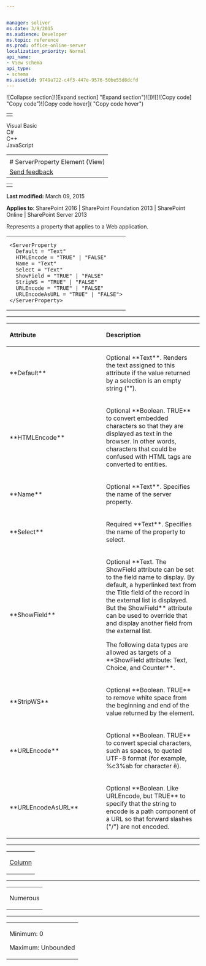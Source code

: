 ```yaml
---


manager: soliver
ms.date: 3/9/2015
ms.audience: Developer
ms.topic: reference
ms.prod: office-online-server
localization_priority: Normal
api_name:
- View schema
api_type:
- schema
ms.assetid: 9749a722-c4f3-447e-9576-50be55d8dcfd
---
```


![Collapse
section]![Expand
section] "Expand section")![]()![])![]![]()![Copy
code] "Copy code")![Copy code
hover]( "Copy code hover")
<table>
<tbody>
<tr class="odd">
<td align="left"></td>
</tr>
</tbody>
</table>

Visual Basic  
C\#  
C++  
JavaScript  

<table>
<tbody>
<tr class="odd">
<td align="left"><span id="runningHeaderText"></span></td>
</tr>
<tr class="even">
<td align="left"># ServerProperty Element (View)</td>
</tr>
<tr class="odd">
<td align="left"><span id="headfeedbackarea" class="feedbackhead"><a href="javascript:SubmitFeedback(&#39;docthis@Microsoft.com&#39;,&#39;&#39;,&#39;&#39;,&#39;&#39;,&#39;1.0.18082.1225&#39;,&#39;%0\dThank%20you%20for%20your%20feedback.%20The%20developer%20writing%20teams%20use%20your%20feedback%20to%20improve%20documentation.%20While%20we%20are%20reviewing%20your%20feedback,%20we%20may%20send%20you%20e-mail%20to%20ask%20for%20clarification%20or%20feedback%20on%20a%20solution.%20We%20do%20not%20use%20your%20e-mail%20address%20for%20any%20other%20purpose%20and%20we%20delete%20it%20after%20we%20finish%20our%20review.%0\AFor%20further%20information%20about%20the%20privacy%20policies%20of%20Microsoft,%20please%20see%20http://privacy.microsoft.com/en-us/default.aspx.%0\A%0\d&#39;,&#39;Customer%20feedback&#39;);">Send feedback</a></span></td>
</tr>
</tbody>
</table>

<table>
<colgroup>
<col width="100%" />
</colgroup>
<tbody>
<tr class="odd">
<td align="left"></td>
</tr>
</tbody>
</table>

**Last modified:** March 09, 2015

**Applies to**: SharePoint 2016 | SharePoint Foundation 2013 |
SharePoint Online | SharePoint Server 2013

Represents a property that applies to a Web application.

<span codelanguage="other"></span>
<table>
<colgroup>
<col width="100%" />
</colgroup>
<tbody>
<tr class="odd">
<td align="left"><pre><code>&lt;ServerProperty
  Default = &quot;Text&quot;
  HTMLEncode = &quot;TRUE&quot; | &quot;FALSE&quot;
  Name = &quot;Text&quot;
  Select = &quot;Text&quot;
  ShowField = &quot;TRUE&quot; | &quot;FALSE&quot;
  StripWS = &quot;TRUE&quot; | &quot;FALSE&quot;
  URLEncode = &quot;TRUE&quot; | &quot;FALSE&quot;
  URLEncodeAsURL = &quot;TRUE&quot; | &quot;FALSE&quot;&gt;
&lt;/ServerProperty&gt;</code></pre></td>
</tr>
</tbody>
</table>


-----------------------------------------------------------------------------------------------------------------------------------------------------------------------------------------------

<table>
<colgroup>
<col width="50%" />
<col width="50%" />
</colgroup>
<thead>
<tr class="header">
<th align="left"><p>Attribute</p></th>
<th align="left"><p>Description</p></th>
</tr>
</thead>
<tbody>
<tr class="odd">
<td align="left"><p>**Default**</p></td>
<td align="left"><p>Optional **Text**. Renders the text assigned to this attribute if the value returned by a selection is an empty string (&quot;&quot;).</p></td>
</tr>
<tr class="even">
<td align="left"><p>**HTMLEncode**</p></td>
<td align="left"><p>Optional **Boolean</span>. <span class="keyword">TRUE** to convert embedded characters so that they are displayed as text in the browser. In other words, characters that could be confused with HTML tags are converted to entities.</p></td>
</tr>
<tr class="odd">
<td align="left"><p>**Name**</p></td>
<td align="left"><p>Optional **Text**. Specifies the name of the server property.</p></td>
</tr>
<tr class="even">
<td align="left"><p>**Select**</p></td>
<td align="left"><p>Required **Text**. Specifies the name of the property to select.</p></td>
</tr>
<tr class="odd">
<td align="left"><p>**ShowField**</p></td>
<td align="left"><p>Optional **Text</span>. The <span class="keyword">ShowField</span> attribute can be set to the field name to display. By default, a hyperlinked text from the Title field of the record in the external list is displayed. But the <span class="keyword">ShowField** attribute can be used to override that and display another field from the external list.</p>
<p>The following data types are allowed as targets of a **ShowField</span> attribute: <span class="keyword">Text</span>, <span class="keyword">Choice</span>, and <span class="keyword">Counter**.</p></td>
</tr>
<tr class="even">
<td align="left"><p>**StripWS**</p></td>
<td align="left"><p>Optional **Boolean</span>. <span class="keyword">TRUE** to remove white space from the beginning and end of the value returned by the element.</p></td>
</tr>
<tr class="odd">
<td align="left"><p>**URLEncode**</p></td>
<td align="left"><p>Optional **Boolean</span>. <span class="keyword">TRUE** to convert special characters, such as spaces, to quoted UTF-8 format (for example, %c3%ab for character ë).</p></td>
</tr>
<tr class="even">
<td align="left"><p>**URLEncodeAsURL**</p></td>
<td align="left"><p>Optional **Boolean</span>. Like <span class="keyword">URLEncode</span>, but <span class="keyword">TRUE** to specify that the string to encode is a path component of a URL so that forward slashes (&quot;/&quot;) are not encoded.</p></td>
</tr>
</tbody>
</table>


---------------------------------------------------------------------------------------------------------------------------------------------------------------------------------------------------

<table>
<colgroup>
<col width="100%" />
</colgroup>
<tbody>
<tr class="odd">
<td align="left"><p><a href="column-element-view.md">Column</a></p></td>
</tr>
</tbody>
</table>


----------------------------------------------------------------------------------------------------------------------------------------------------------------------------------------------------

<table>
<colgroup>
<col width="100%" />
</colgroup>
<tbody>
<tr class="odd">
<td align="left"><p>Numerous</p></td>
</tr>
</tbody>
</table>


------------------------------------------------------------------------------------------------------------------------------------------------------------------------------------------------

<table>
<colgroup>
<col width="100%" />
</colgroup>
<tbody>
<tr class="odd">
<td align="left"><p>Minimum: 0</p>
<p>Maximum: Unbounded</p></td>
</tr>
</tbody>
</table>








